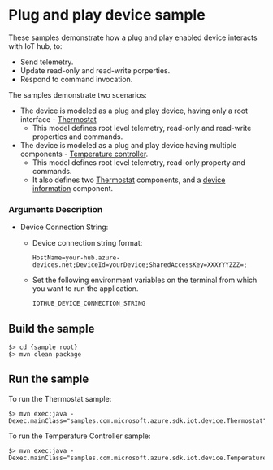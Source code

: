 # Plug and play device sample

These samples demonstrate how a plug and play enabled device interacts with IoT hub, to:
- Send telemetry.
- Update read-only and read-write porperties.
- Respond to command invocation. 

The samples demonstrate two scenarios:
- The device is modeled as a plug and play device, having only a root interface - [Thermostat](thermostat-device-sample)
  - This model defines root level telemetry, read-only and read-write properties and commands.
- The device is modeled as a plug and play device having multiple components - [Temperature controller](temperature-controller-device-sample).
  - This model defines root level telemetry, read-only property and commands.
  - It also defines two [Thermostat](thermostat-device-sample/src/main/resources/Thermostat.json) components, and a [device information][d-device-info] component.

### Arguments Description

* Device Connection String:
  * Device connection string format:

    ```
    HostName=your-hub.azure-devices.net;DeviceId=yourDevice;SharedAccessKey=XXXYYYZZZ=;
    ```
  * Set the following environment variables on the terminal from which you want to run the application.

    `IOTHUB_DEVICE_CONNECTION_STRING`


## Build the sample

```
$> cd {sample root}
$> mvn clean package
```

## Run the sample

To run the Thermostat sample:
```
$> mvn exec:java -Dexec.mainClass="samples.com.microsoft.azure.sdk.iot.device.Thermostat"
```

To run the Temperature Controller sample:
```
$> mvn exec:java -Dexec.mainClass="samples.com.microsoft.azure.sdk.iot.device.TemperatureController"
```

[d-device-info]: https://devicemodels.azureiotsolutions.com/models/public/dtmi:azure:DeviceManagement:DeviceInformation;1?codeView=true
